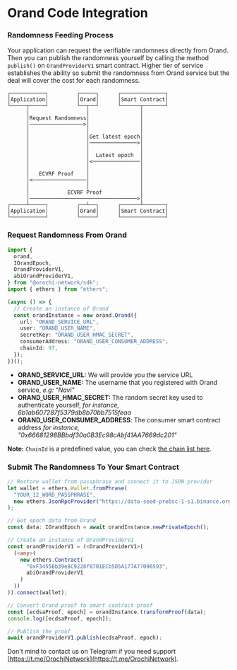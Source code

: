 # Orand Code Integration

### Randomness Feeding Process

Your application can request the verifiable randomness directly from Orand. Then you can publish the randomness yourself by calling the method `publish()` on `OrandProviderV1` smart contract. Higher tier of service establishes the ability so submit the randomness from Orand service but the deal will cover the cost for each randomness.

```plain
┌───────────┐         ┌─────┐      ┌──────────────┐
│Application│         │Orand│      │Smart Contract│
└─────┬─────┘         └──┬──┘      └──────┬───────┘
      │                  │                │
      │Request Randomness│                │
      │─────────────────>│                │
      │                  │                │
      │                  │Get latest epoch│
      │                  │───────────────>│
      │                  │                │
      │                  │  Latest epoch  │
      │                  │<───────────────│
      │                  │                │
      │   ECVRF Proof    │                │
      │<─────────────────│                │
      │                  │                │
      │            ECVRF Proof            │
      │──────────────────────────────────>│
┌─────┴─────┐         ┌──┴──┐      ┌──────┴───────┐
│Application│         │Orand│      │Smart Contract│
└───────────┘         └─────┘      └──────────────┘
```

### Request Randomness From Orand

```ts
import {
  orand,
  IOrandEpoch,
  OrandProviderV1,
  abiOrandProviderV1,
} from "@orochi-network/sdk";
import { ethers } from "ethers";

(async () => {
  // Create an instance of Orand
  const orandInstance = new orand.Orand({
    url: "ORAND_SERVICE_URL",
    user: "ORAND_USER_NAME",
    secretKey: "ORAND_USER_HMAC_SECRET",
    consumerAddress: "ORAND_USER_CONSUMER_ADDRESS",
    chainId: 97,
  });
})();
```

- **ORAND_SERVICE_URL:** We will provide you the service URL
- **ORAND_USER_NAME:** The username that you registered with Orand service, _e.g: "Navi"_
- **ORAND_USER_HMAC_SECRET:** The random secret key used to authenticate yourself, _for instance, 6b1ab607287f5379db8b70bb7515feaa_
- **ORAND_USER_CONSUMER_ADDRESS**: The consumer smart contract address _for instance, "0x66681298BBbdf30a0B3Ec98cAbf41AA7669dc201"_

**Note:** `ChainId` is a predefined value, you can check [the chain list here](https://chainlist.org/).

### Submit The Randomness To Your Smart Contract

```ts
// Restore wallet from passphrase and connect it to JSON provider
let wallet = ethers.Wallet.fromPhrase(
  "YOUR_12_WORD_PASSPHRASE",
  new ethers.JsonRpcProvider("https://data-seed-prebsc-1-s1.binance.org:8545")
);

// Get epoch data from Orand
const data: IOrandEpoch = await orandInstance.newPrivateEpoch();

// Create an instance of OrandProviderV1
const orandProviderV1 = (<OrandProviderV1>(
  (<any>(
    new ethers.Contract(
      "0xF3455Bb39e8C9228f8701ECb5D5A177A77096593",
      abiOrandProviderV1
    )
  ))
)).connect(wallet);

// Convert Orand proof to smart contract proof
const [ecdsaProof, epoch] = orandInstance.transformProof(data);
console.log([ecdsaProof, epoch]);

// Publish the proof
await orandProviderV1.publish(ecdsaProof, epoch);
```

Don't mind to contact us on Telegram if you need support [https://t.me/OrochiNetwork](https://t.me/OrochiNetwork).
